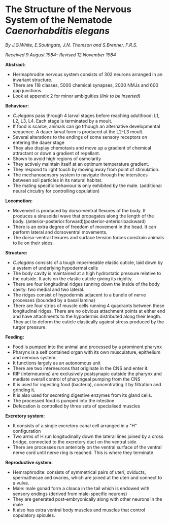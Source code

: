 # The Structure of the Nervous System of the Nematode *Caenorhabditis elegans* #

*By J.G.White, E.Southgate, J.N. Thomson and S.Brenner, F.R.S.*

*Received 9 August 1984- Revised 12 November 1984*


**Abstract:**
- Hermaphrodite nervous system consists of 302 neurons arranged in an invariant structure.
- There are 118 classes, 5000 chemical synapses, 2000 NMJs and 600 gap junctions.
- Look at appendix 2 for minor ambiguities (*link to be inserted*)

**Behaviour:**
- _C.elegans_ pass through 4 larval stages before reaching adulthood: L1, L2, L3, L4. Each stage is terminated by a moult.
- If food is scarce, animals can go trhough an alternative developmental sequence. A dauer larval form is produced at the L2-L3 moult.
- Several alterations to the endings of some sensory receptors on entering the dauer stage
- They also display chemotaxis and move up a gradient of chemical attractant or down a gradient of repellant.
- Shown to avoid high regions of osmolarity
- They actively maintain itself at an optimum temperature gradient.
- They respond to light touch by moving away from point of stimulation.
- The mechanosensory system to navigate through the interstices between soil particles in its natural habitat.
- The mating specific behaviour is only exhibited by the male. (additional neural circuitry for controlling copulation)

**Locomotion:**
- Movement is produced by dorso-ventral flexures of the body. It produces a sinusoidal wave that propagates along the length of the body. (anterior-posterior:forward)(posterior-anterior:backward)
- There is an extra degree of freedom of movement in the head. It can perform lateral and dorsoventral movements.
- The dorso-ventral flexures and surface tension forces constrain animals to lie on their sides.

**Structure:**
- _C.elegans_ consists of a tough impermeable elastic cuticle, laid down by a system of underlying hypodermal cells
- The body cavity is maintained at a high hydrostatic pressure relative to the outside. It acts on the elastic cuticle giving its rigidity.
- There are four longitudinal ridges running down the inside of the body cavity: two medial and two lateral.
- The ridges consist of hypodermis adjacent to a bundle of nerve processes (bounded by a basal lamina)
- There are four strips of muscle cells running 4 quadrants between these longitudinal ridges. There are no obvious attachment points at either end and have attachments to the hypodermis distributed along their length. They act to deform the cuticle elastically against stress produced by the turgor pressure.

**Feeding:**
- Food is pumped into the animal and processed by a prominent pharynx
- Pharynx is a self contained organ with its own musculature, epithelium and nervous system.
- It functions largely as an autonomous unit
- There are two interneurons that originate in the CNS and enter it.
- RIP (interneurons) are exclusively postsynapic outside the pharynx and mediate overall control of pharyngeal pumping from the CNS
- It is used for ingesting food (bacteria), concentrating it by filtration and grinding it.
- It is also used for secreting digestive enzymes from its gland cells.
- The processed food is pumped into the intestine
- Defecation is controlled by three sets of specialised muscles

**Excretory system:**
- It consists of a single excretory canal cell arranged in a "H" configuration
- Two arms of H run longitudinally down the lateral lines joined by a cross bridge, connected to the excretory duct on the ventral side.
- There are processes run anteriorly on the ventral surface of the ventral nerve cord until nerve ring is reached. This is where they terminate

**Reproductive system:**
- Hemraphrodite: consists of symmetrical pairs of uteri, oviducts, spermathecae and ovaries, which are joined at the uteri and connect to a vulva.
- Male: male gonad form a cloaca in the tail which is endowed with sensory endings (derived from male-specific neurons)
- They are generated post-embryonically along with other neurons in the male
- It also has extra ventral body muscles and muscles that control copulatory spicules.
